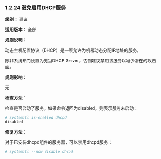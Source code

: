 ### 1.2.24 避免启用DHCP服务

**级别：** 建议

**适用版本：** 全部

**规则说明：** 

动态主机配置协议（DHCP）是一项允许为机器动态分配IP地址的服务。

除非系统专门设置为充当DHCP Server，否则建议禁用该服务以减少潜在的攻击面。

**规则影响：**

无

**检查方法：**

检查是否启动了服务，如果命令返回为disabled，则表示服务未启动：

```bash
# systemctl is-enabled dhcpd
disabled
```

**修复方法：**

对于已安装dhcpd组件的服务器，可以禁用dhcpd服务：

```bash
# systemctl --now disable dhcpd
```
